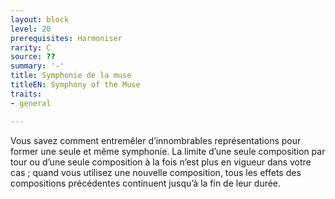 ```yaml
---
layout: block
level: 20
prerequisites: Harmoniser
rarity: C
source: ??
summary: '-'
title: Symphonie de la muse
titleEN: Symphony of the Muse
traits:
- general

---
```


<p>Vous savez comment entremêler d’innombrables représentations pour former une seule et même symphonie. La limite d’une seule composition par tour ou d’une seule composition à la fois n’est plus en vigueur dans votre cas ; quand vous utilisez une nouvelle composition, tous les effets des compositions précédentes continuent jusqu’à la fin de leur durée.</p>